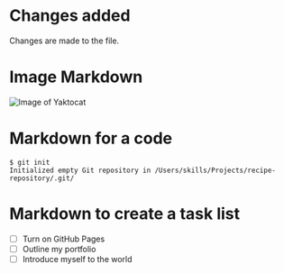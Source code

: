 # Changes added

Changes are made to the file.

# Image Markdown
![Image of Yaktocat](https://octodex.github.com/images/yaktocat.png)

# Markdown for a code

```
$ git init
Initialized empty Git repository in /Users/skills/Projects/recipe-repository/.git/

```

# Markdown to create a task list

- [ ] Turn on GitHub Pages
- [ ] Outline my portfolio
- [ ] Introduce myself to the world
